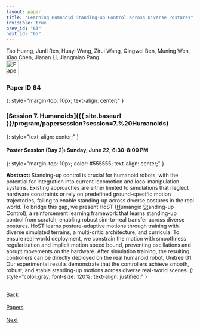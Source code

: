 ```yaml
---
layout: paper
title: "Learning Humanoid Standing-up Control across Diverse Postures"
invisible: true
prev_id: "63"
next_id: "65"
---
```

<div class="paper-authors">
  <div class="paper-author-box">
    <div class="paper-author-name">Tao Huang, Junli Ren, Huayi Wang, Zirui Wang, Qingwei Ben, Muning Wen, Xiao Chen, Jianan Li, Jiangmiao Pang</div>
    <div class="paper-author-uni"></div>
  </div>
</div>

<div class="paper-pdf">
  <div>
    <a href="https://www.roboticsproceedings.org/rss21/p064.pdf" title="Download PDF" target="_blank">
      <img src="{{ site.baseurl }}/images/paper_link_cardinal_red.png" alt="Paper PDF" width="33" height="40" />
    </a>
  </div>
</div>

### Paper ID 64
{: style="margin-top: 10px; text-align: center;" }

### [Session 7. Humanoids]({{ site.baseurl }}/program/papersession?session=7.%20Humanoids)
{: style="text-align: center;" }

#### Poster Session (Day 2): Sunday, June 22, 6:30-8:00 PM
{: style="margin-top: 10px; color: #555555; text-align: center;" }

<b style="color: black;">Abstract: </b>Standing-up control is crucial for humanoid robots, with the potential for integration into current locomotion and loco-manipulation systems. Existing approaches are either limited to simulations that neglect hardware constraints or rely on predefined ground-specific motion trajectories, failing to enable standing-up across diverse postures in the real world. To bridge this gap, we present HoST (<u>H</u>uman<u>o</u>id <u>St</u>anding-up Control), a reinforcement learning framework that learns standing-up control from scratch, enabling robust sim-to-real transfer across diverse postures. HoST learns posture-adaptive motions through training with diverse simulated terrains, a multi-critic architecture, and curricula. To ensure real-world deployment, we constrain the motion with smoothness regularization and implicit motion speed bound, preventing oscillations and abrupt movements on the hardware. After simulation training, the resulting controllers can be directly deployed on the real humanoid robot, Unitree G1. Our experimental results demonstrate that the controllers achieve smooth, robust, and stable standing-up motions across diverse real-world scenes.
{: style="color:gray; font-size: 120%; text-align: justified;" }

<div class="paper-menu">
  <div class="paper-menu-inner">
    <a href="{{ site.baseurl }}/program/papers/63/" title="Previous Paper">
            <div class="paper-menu-icon">
                <i class="fas fa-arrow-left"></i><br>
                <span class="paper-menu-label">Back</span>
            </div>
        </a>
    <a href="{{ site.baseurl }}/program/papers" title="All Papers">
      <div class="paper-menu-icon">
        <i class="fas fa-list"></i><br>
        <span class="paper-menu-label">Papers</span>
      </div>
    </a>
    <a href="{{ site.baseurl }}/program/papers/65/" title="Next Paper">
            <div class="paper-menu-icon">
                <i class="fas fa-arrow-right"></i><br>
                <span class="paper-menu-label">Next</span>
            </div>
        </a>
  </div>
</div>

